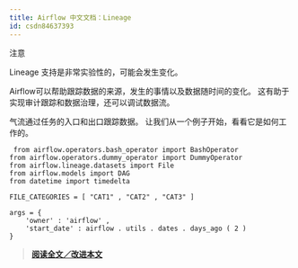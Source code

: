 ```yaml
---
title: Airflow 中文文档：Lineage
id: csdn84637393
---
```


注意

Lineage 支持是非常实验性的，可能会发生变化。

Airflow可以帮助跟踪数据的来源，发生的事情以及数据随时间的变化。 这有助于实现审计跟踪和数据治理，还可以调试数据流。

气流通过任务的入口和出口跟踪数据。 让我们从一个例子开始，看看它是如何工作的。

```
 from airflow.operators.bash_operator import BashOperator
from airflow.operators.dummy_operator import DummyOperator
from airflow.lineage.datasets import File
from airflow.models import DAG
from datetime import timedelta

FILE_CATEGORIES = [ "CAT1" , "CAT2" , "CAT3" ]

args = {
    'owner' : 'airflow' ,
    'start_date' : airflow . utils . dates . days_ago ( 2 )
} 
```

> [**阅读全文／改进本文**](https://github.com/apachecn/airflow-doc-zh/blob/master/zh/29.md)